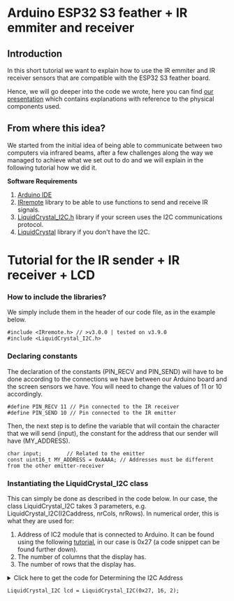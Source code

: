 # Arduino ESP32 S3 feather + IR emmiter and receiver

## Introduction

In this short tutorial we want to explain how to use the IR emmiter and IR receiver sensors that are compatible with the ESP32 S3 feather board.

Hence, we will go deeper into the code we wrote, here you can find [our presentation](https://docs.google.com/presentation/d/16dn7L52ekWoVPDxIX628QUl-f3-3H6wDVpz8NBfJ2Ys/edit#slide=id.p) which contains explanations with reference to the physical components used.

## From where this idea?

We started from the initial idea of being able to communicate between two computers via infrared beams, after a few challenges along the way we managed to achieve what we set out to do and we will explain in the following tutorial how we did it.

**Software Requirements**

1. [Arduino IDE](https://www.arduino.cc/en/software)
2. [IRremote](https://github.com/Arduino-IRremote/Arduino-IRremote) library to be able to use functions to send and receive IR signals.
3. [LiquidCrystal_I2C.h](https://github.com/johnrickman/LiquidCrystal_I2C) library if your screen uses the I2C communications protocol.
4. [LiquidCrystal](https://github.com/arduino-libraries/LiquidCrystal) library if you don't have the I2C.

# Tutorial for the IR sender + IR receiver + LCD

### How to include the libraries?

We simply include them in the header of our code file, as in the example below.

```
#include <IRremote.h> // >v3.0.0 | tested on v3.9.0
#include <LiquidCrystal_I2C.h>
```

### Declaring constants

The declaration of the constants (PIN_RECV and PIN_SEND) will have to be done according to the connections we have between our Arduino board and the screen sensors we have. You will need to change the values of 11 or 10 accordingly.

```
#define PIN_RECV 11 // Pin connected to the IR receiver
#define PIN_SEND 10 // Pin connected to the IR emitter
```

Then, the next step is to define the variable that will contain the character that we will send (input), the constant for the address that our sender will have (MY_ADDRESS).

```
char input;        // Related to the emitter
const uint16_t MY_ADDRESS = 0xAAAA; // Addresses must be different from the other emitter-receiver
```

### Instantiating the LiquidCrystal_I2C class

This can simply be done as described in the code below. In our case, the class LiquidCrystal_I2C takes 3 parameters, e.g. LiquidCrystal_I2C(I2Caddress, nrCols, nrRows).
In numerical order, this is what they are used for:

1. Address of IC2 module that is connected to Arduino. It can be found using the following [tutorial](https://lastminuteengineers.com/esp32-i2c-lcd-tutorial/), in our case is 0x27 (a code snippet can be found further down).
2. The number of columns that the display has.
3. The number of rows that the display has.

<details>
  <summary>Click here to get the code for Determining the I2C Address</summary>
  
  ### The code snippet
  ```#include <Wire.h>

void setup() {
Serial.begin (115200);

// Leonardo: wait for serial port to connect
while (!Serial)
{
}

Serial.println ();
Serial.println ("I2C scanner. Scanning ...");
byte count = 0;

Wire.begin();
for (byte i = 8; i < 120; i++)
{
Wire.beginTransmission (i);
if (Wire.endTransmission () == 0)
{
Serial.print ("Found address: ");
Serial.print (i, DEC);
Serial.print (" (0x");
Serial.print (i, HEX);
Serial.println (")");
count++;
delay (1); // maybe unneeded?
} // end of good response
} // end of for loop
Serial.println ("Done.");
Serial.print ("Found ");
Serial.print (count, DEC);
Serial.println (" device(s).");
} // end of setup

void loop() {}

```
</details>

`LiquidCrystal_I2C lcd = LiquidCrystal_I2C(0x27, 16, 2);`
```
